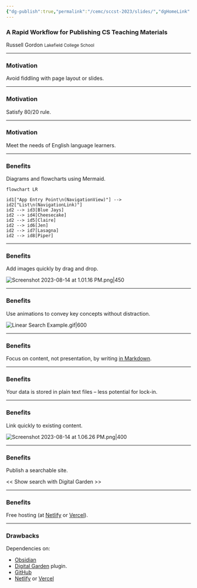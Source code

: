 ```yaml
---
{"dg-publish":true,"permalink":"/cemc/sccst-2023/slides/","dgHomeLink":false}
---
```




<div class="transclusion internal-embed is-loaded"><div class="markdown-embed">



### A Rapid Workflow for Publishing CS Teaching Materials

Russell Gordon
<small>Lakefield College School</small>

---

###  Motivation

Avoid fiddling with page layout or slides.

---

###  Motivation

Satisfy 80/20 rule.

---

###  Motivation

Meet the needs of English language learners.

---

### Benefits

Diagrams and flowcharts using Mermaid.

```mermaid
flowchart LR

id1["App Entry Point\n(NavigationView)"] --> id2["List\n(NavigationLink)"]
id2 --> id3[Blue Jays]
id2 --> id4[Cheesecake]
id2 --> id5[Claire]
id2 --> id6[Jen]
id2 --> id7[Lasagna]
id2 --> id8[Piper]
```

---

### Benefits

Add images quickly by drag and drop.

![Screenshot 2023-08-14 at 1.01.16 PM.png|450](/img/user/Attachments/Screenshot%202023-08-14%20at%201.01.16%20PM.png)

---

### Benefits

Use animations to convey key concepts without distraction.

![Linear Search Example.gif|600](/img/user/Attachments/Linear%20Search%20Example.gif)

---

### Benefits

Focus on content, not presentation, by writing [in Markdown](https://help.obsidian.md/Editing+and+formatting/Basic+formatting+syntax).

---

### Benefits

Your data is stored in plain text files – less potential for lock-in.

---

### Benefits

Link quickly to existing content.

![Screenshot 2023-08-14 at 1.06.26 PM.png|400](/img/user/Attachments/Screenshot%202023-08-14%20at%201.06.26%20PM.png)

---

### Benefits

Publish a searchable site.

<< Show search with Digital Garden >>

---

### Benefits

Free hosting (at [Netlify](https://www.netlify.com/) or [Vercel](https://vercel.com/)).

---

### Drawbacks

Dependencies on:

- [Obsidian](https://obsidian.md)
- [Digital Garden](https://dg-docs.ole.dev) plugin.
- [GitHub](https://github.com)
- [Netlify](https://www.netlify.com) or [Vercel](https://vercel.com)

</div></div>
